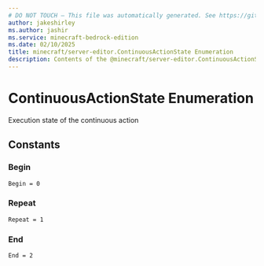 ```yaml
---
# DO NOT TOUCH — This file was automatically generated. See https://github.com/mojang/minecraftapidocsgenerator to modify descriptions, examples, etc.
author: jakeshirley
ms.author: jashir
ms.service: minecraft-bedrock-edition
ms.date: 02/10/2025
title: minecraft/server-editor.ContinuousActionState Enumeration
description: Contents of the @minecraft/server-editor.ContinuousActionState enumeration.
---
```

# ContinuousActionState Enumeration

Execution state of the continuous action

## Constants
### **Begin**
`Begin = 0`
### **Repeat**
`Repeat = 1`
### **End**
`End = 2`

